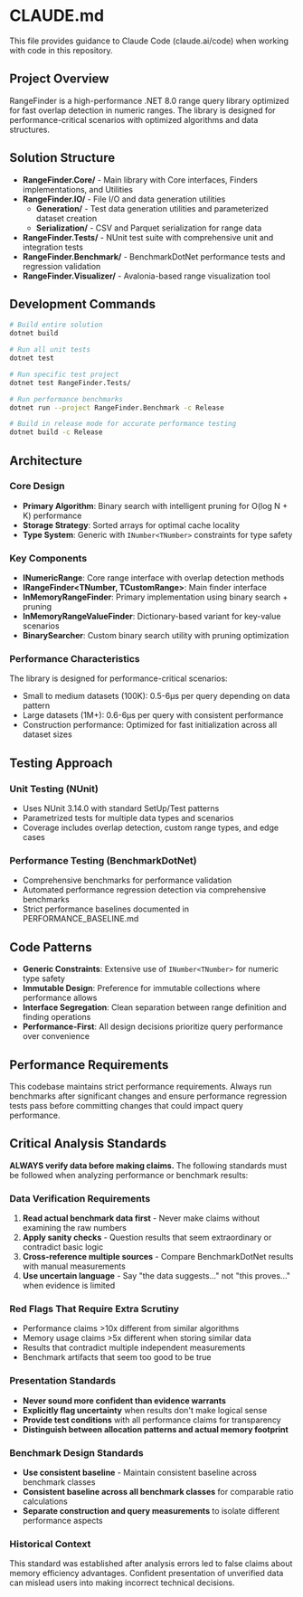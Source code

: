 # CLAUDE.md

This file provides guidance to Claude Code (claude.ai/code) when working with code in this repository.

## Project Overview

RangeFinder is a high-performance .NET 8.0 range query library optimized for fast overlap detection in numeric ranges. The library is designed for performance-critical scenarios with optimized algorithms and data structures.

## Solution Structure

- **RangeFinder.Core/** - Main library with Core interfaces, Finders implementations, and Utilities
- **RangeFinder.IO/** - File I/O and data generation utilities
  - **Generation/** - Test data generation utilities and parameterized dataset creation
  - **Serialization/** - CSV and Parquet serialization for range data
- **RangeFinder.Tests/** - NUnit test suite with comprehensive unit and integration tests
- **RangeFinder.Benchmark/** - BenchmarkDotNet performance tests and regression validation
- **RangeFinder.Visualizer/** - Avalonia-based range visualization tool

## Development Commands

```bash
# Build entire solution
dotnet build

# Run all unit tests
dotnet test

# Run specific test project
dotnet test RangeFinder.Tests/

# Run performance benchmarks
dotnet run --project RangeFinder.Benchmark -c Release

# Build in release mode for accurate performance testing
dotnet build -c Release
```

## Architecture

### Core Design
- **Primary Algorithm**: Binary search with intelligent pruning for O(log N + K) performance
- **Storage Strategy**: Sorted arrays for optimal cache locality
- **Type System**: Generic with `INumber<TNumber>` constraints for type safety

### Key Components
- **INumericRange<TNumber>**: Core range interface with overlap detection methods
- **IRangeFinder<TNumber, TCustomRange>**: Main finder interface
- **InMemoryRangeFinder**: Primary implementation using binary search + pruning
- **InMemoryRangeValueFinder**: Dictionary-based variant for key-value scenarios
- **BinarySearcher<T>**: Custom binary search utility with pruning optimization

### Performance Characteristics
The library is designed for performance-critical scenarios:
- Small to medium datasets (100K): 0.5-6μs per query depending on data pattern
- Large datasets (1M+): 0.6-6μs per query with consistent performance
- Construction performance: Optimized for fast initialization across all dataset sizes

## Testing Approach

### Unit Testing (NUnit)
- Uses NUnit 3.14.0 with standard SetUp/Test patterns
- Parametrized tests for multiple data types and scenarios
- Coverage includes overlap detection, custom range types, and edge cases

### Performance Testing (BenchmarkDotNet)
- Comprehensive benchmarks for performance validation
- Automated performance regression detection via comprehensive benchmarks
- Strict performance baselines documented in PERFORMANCE_BASELINE.md

## Code Patterns

- **Generic Constraints**: Extensive use of `INumber<TNumber>` for numeric type safety
- **Immutable Design**: Preference for immutable collections where performance allows
- **Interface Segregation**: Clean separation between range definition and finding operations
- **Performance-First**: All design decisions prioritize query performance over convenience

## Performance Requirements

This codebase maintains strict performance requirements. Always run benchmarks after significant changes and ensure performance regression tests pass before committing changes that could impact query performance.

## Critical Analysis Standards

**ALWAYS verify data before making claims.** The following standards must be followed when analyzing performance or benchmark results:

### Data Verification Requirements
1. **Read actual benchmark data first** - Never make claims without examining the raw numbers
2. **Apply sanity checks** - Question results that seem extraordinary or contradict basic logic
3. **Cross-reference multiple sources** - Compare BenchmarkDotNet results with manual measurements
4. **Use uncertain language** - Say "the data suggests..." not "this proves..." when evidence is limited

### Red Flags That Require Extra Scrutiny
- Performance claims >10x different from similar algorithms
- Memory usage claims >5x different when storing similar data
- Results that contradict multiple independent measurements
- Benchmark artifacts that seem too good to be true

### Presentation Standards
- **Never sound more confident than evidence warrants**
- **Explicitly flag uncertainty** when results don't make logical sense
- **Provide test conditions** with all performance claims for transparency
- **Distinguish between allocation patterns and actual memory footprint**

### Benchmark Design Standards
- **Use consistent baseline** - Maintain consistent baseline across benchmark classes
- **Consistent baseline across all benchmark classes** for comparable ratio calculations
- **Separate construction and query measurements** to isolate different performance aspects

### Historical Context
This standard was established after analysis errors led to false claims about memory efficiency advantages. Confident presentation of unverified data can mislead users into making incorrect technical decisions.